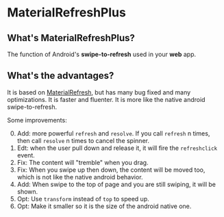 # MaterialRefreshPlus

## What's MaterialRefreshPlus?

The function of Android's **swipe-to-refresh** used in your **web** app.

## What's the advantages?

It is based on [MaterialRefresh](https://github.com/lightningtgc/material-refresh), but has many bug fixed and many optimizations. It is faster and fluenter. It is more like the native android swipe-to-refresh.

Some improvements: 

0. Add: more powerful `refresh` and `resolve`. If you call `refresh` n times, then call `resolve` n times to cancel the spinner.
0. Edt: when the user pull down and release it, it will fire the `refreshclick` event.
0. Fix: The content will "tremble" when you drag.
0. Fix: When you swipe up then down, the content will be moved too, which is not like the native android behavior.
0. Add: When swipe to the top of page and you are still swiping, it will be shown.
0. Opt: Use `transform` instead of `top` to speed up.
0. Opt: Make it smaller so it is the size of the android native one.